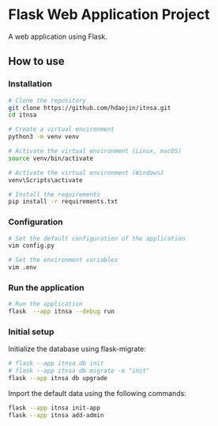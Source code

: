 # Flask Web Application Project

A web application using Flask.

## How to use

### Installation

```bash
# Clone the repository
git clone https://github.com/hdaojin/itnsa.git
cd itnsa

# Create a virtual environment
python3 -m venv venv

# Activate the virtual environment (Linux, macOS)
source venv/bin/activate

# Activate the virtual environment (Windows)
venv\Scripts\activate

# Install the requirements
pip install -r requirements.txt

```

### Configuration

```bash
# Set the default configuration of the application
vim config.py

# Set the environment variables
vim .env
```

### Run the application

```bash
# Run the application
flask  --app itnsa --debug run
```

### Initial setup

Initialize the database using flask-migrate:

```bash
# flask --app itnsa db init
# flask --app itnsa db migrate -m "init"
flask --app itnsa db upgrade
```

Import the default data using the following commands:

```bash
flask --app itnsa init-app
flask --app itnsa add-admin
```
